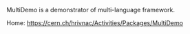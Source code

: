 MultiDemo is a demonstrator of multi-language framework.

Home: https://cern.ch/hrivnac/Activities/Packages/MultiDemo
